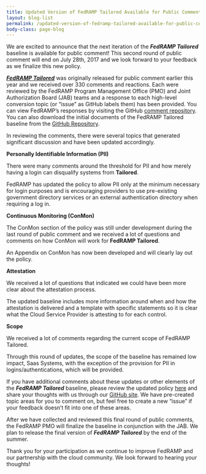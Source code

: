 ```yaml
---
title: Updated Version of FedRAMP Tailored Available for Public Comment
layout: blog-list
permalink: /updated-version-of-fedramp-tailored-available-for-public-comment/
body-class: page-blog
---
```

We are excited to announce that the next iteration of the **_FedRAMP Tailored_** baseline is available for public comment! This second round of public comment will end on July 28th, 2017 and we look forward to your feedback as we finalize this new policy.

[**_FedRAMP Tailored_**](https://www.fedramp.gov/launching-a-fedramp-tailored-baseline/) was originally released for public comment earlier this year and we received over 330 comments and reactions. Each were reviewed by the FedRAMP Program Management Office (PMO) and Joint Authorization Board (JAB) teams and a response to each high-level conversion topic (or “issue” as GitHub labels them) has been provided. You can view FedRAMP’s responses by visiting the GitHub [comment repository](https://github.com/GSA/fedramp-tailored/issues?q=is%3Aissue+is%3Aclosed). You can also download the initial documents of the FedRAMP Tailored baseline from the [GitHub Repository](https://github.com/GSA/fedramp-tailored/tree/master/static).

In reviewing the comments, there were several topics that generated significant discussion and have been updated accordingly.

**Personally Identifiable Information (PII)**

There were many comments around the threshold for PII and how merely having a login can disqualify systems from **Tailored**.

FedRAMP has updated the policy to allow PII only at the minimum necessary for login purposes and is encouraging providers to use pre-existing government directory services or an external authentication directory when requiring a log in.

**Continuous Monitoring (ConMon)**

The ConMon section of the policy was still under development during the last round of public comment and we received a lot of questions and comments on how ConMon will work for **FedRAMP Tailored**.

An Appendix on ConMon has now been developed and will clearly lay out the policy.


**Attestation**

We received a lot of questions that indicated we could have been more clear about the attestation process.  

The updated baseline includes more information around when and how the attestation is delivered and a template with specific statements so it is clear what the Cloud Service Provider is attesting to for each control.


**Scope**

We received a lot of comments regarding the current scope of FedRAMP Tailored.

Through this round of updates, the scope of the baseline has remained low impact, Saas Systems, with the exception of the provision for PII in logins/authentications, which will be provided.

If you have additional comments about these updates or other elements of the **_FedRAMP Tailored_** baseline, please review the updated policy [here](https://tailored.fedramp.gov/) and share your thoughts with us through our [GitHub site](https://github.com/GSA/fedramp-tailored/issues). We have pre-created topic areas for you to comment on, but feel free to create a new “issue” if your feedback doesn’t fit into one of these areas. 

After we have collected and reviewed this final round of public comments, the FedRAMP PMO will finalize the baseline in conjunction with the JAB. We plan to release the final version of **_FedRAMP Tailored_** by the end of the summer.

Thank you for your participation as we continue to improve FedRAMP and our partnership with the cloud community. We look forward to hearing your thoughts!
